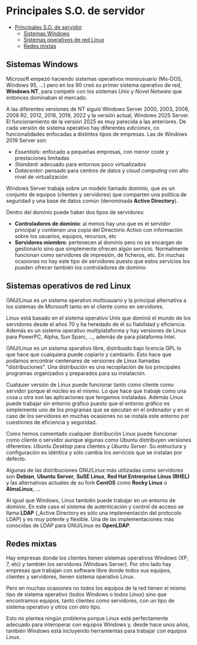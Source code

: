 # Principales S.O. de servidor
- [Principales S.O. de servidor](#principales-so-de-servidor)
  - [Sistemas Windows](#sistemas-windows)
  - [Sistemas operativos de red Linux](#sistemas-operativos-de-red-linux)
  - [Redes mixtas](#redes-mixtas)

## Sistemas Windows
Microsoft empezó haciendo sistemas operativos monousuario (Ms-DOS, Windows 95, ...) pero en los 90 creó su primer sistema operativo de red, **Windows NT**, para competir con los sistemas _Unix_ y _Novel Netware_ que entonces dominaban el mercado.

A las diferentes versiones de NT siguió Windows Server 2000, 2003, 2008, 2008 R2, 2012, 2016, 2019, 2022 y la versión actual, Windows 2025 Server. El funcionamiento de la versión 2025 es muy parecida a las anteriores. De cada versión de sistema operativo hay diferentes _ediciones_, co funcionalidades enfocadas a distintos tipos de empresas. Las de Windows 2019 Server son:
- _Essentials_: enfocado a pequeñas empresas, con menor coste y prestaciones limitadas
- _Standard_: adecuado para entornos poco virtualizados
- _Datacenter_: pensado para centros de datos y _cloud computing_ con alto nivel de virtualización

Windows Server trabaja sobre un modelo llamado dominio, que es un conjunto de equipos (clientes y servidores) que comparten una política de seguridad y una base de datos común (denominada **Active Directory**).

Dentro del dominio puede haber dos tipos de servidores:
- **Controladores de dominio**: al menos hay uno que es el servidor principal y contienen una copia del Directorio Activo con información sobre los usuarios, equipos, recursos, etc
- **Servidores miembro**: pertenecen al dominio pero no se encargan de gestionarlo sino que simplemente ofrecen algún servicio. Normalmente funcionan como servidores de impresión, de ficheros, etc. En muchas ocasiones no hay este tipo de servidores puesto que estos servicios los pueden ofrecer también los controladores de dominio.

## Sistemas operativos de red Linux
GNU/Linux es un sistema operativo multiusuario y la principal alternativa a los sistemas de Microsoft tanto en el cliente como en servidores.

Linux está basado en el sistema operativo Unix que dominó el mundo de los servidores desde el años 70 y ha heredado de él su fiabilidad y eficiencia. Además es un sistema operativo multiplataforma y hay versiones de Linux para PowerPC, Alpha, Sun Sparc, ..., además de para plataforma Intel.

GNU/Linux es un sistema operativo libre, distribuido bajo licencia GPL lo que hace que cualquiera puede copiarlo y cambiarlo. Esto hace que podamos encontrar centenares de versiones de Linux llamadas "distribuciones". Una distribución es una recopilación de los principales programas organizados y preparados para su instalación.

Cualquier versión de Linux puede funcionar tanto como cliente como servidor porque el núcleo es el mismo. Lo que hace que trabaje como una cosa u otra son las aplicaciones que tengamos instaladas. Además Linux puede trabajar sin entorno gráfico puesto que el entorno gráfico es simplemente uno de los programas que se ejecutan en el ordenador y en el caso de los servidores en muchas ocasiones no se instala este entorno por cuestiones de eficiencia y seguridad.

Como hemos comentado cualquier distribución Linux puede funcionar como cliente o servidor aunque algunas como Ubuntu distribuyen versiones diferentes: _Ubuntu Desktop_ para clientes y _Ubuntu Server_. Su estructura y configuración es idéntica y sólo cambia los servicios que se instalan por defecto.

Algunas de las distribuciones GNU/Linux más utilizadas como servidores son **Debian**, **Ubuntu Server**, **SuSE Linux**, **Red Hat Entrerprise Linux (RHEL)** y las alternativas actuales de su fork **CentOS** como **Rocky Linux** o **AlmaLinux**, ...

Al igual que Windows, Linux también puede trabajar en un entorno de dominio. En este caso el sistema de autenticación y control de acceso se llama **LDAP** (_Active Directory es sólo una implementación del protocolo LDAP) y es muy potente y flexible. Una de las implementaciones más conocidas de LDAP para GNU/Linux es **OpenLDAP**.

## Redes mixtas
Hay empresas donde los clientes tienen sistemas operativos Windows (XP, 7, etc) y también los servidores (Windows Server). Por otro lado hay empresas que trabajan con software libre donde todos sus equipos, clientes y servidores, tienen sistema operativo Linux.

Pero en muchas ocasiones no todos los equipos de la red tienen el mismo tipo de sistema operativo (todos Windows o todos Linux) sino que encontramos equipos, tanto clientes como servidores, con un tipo de sistema operativo y otros con otro tipo.

Esto no plantea ningún problema porque Linux está perfectamente adecuado para interoperar con equipos Windows y, desde hace unos años, también Windows está incluyendo herramientas para trabajar con equipos Linux.